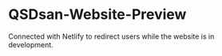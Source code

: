 # QSDsan-Website-Preview

Connected with Netlify to redirect users while the website is in development.
